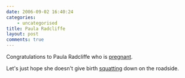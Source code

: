 ```yaml
---
date: 2006-09-02 16:40:24
categories:
    - uncategorised
title: Paula Radcliffe
layout: post
comments: true
---
```

Congratulations to Paula Radcliffe who is
[pregnant](http://www.paularadcliffe.com/diary/026.php).

Let's just hope she doesn't give birth
[squatting](http://news.bbc.co.uk/sport1/hi/athletics/4454315.stm) down
on the roadside.
